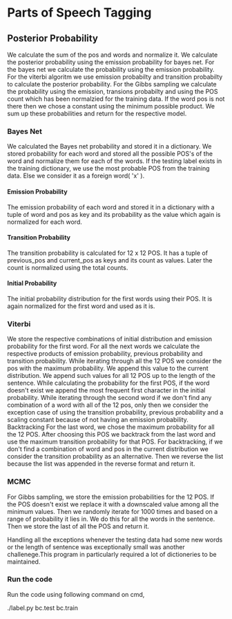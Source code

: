 # Parts of Speech Tagging

## Posterior Probability
We calculate the sum of the pos and words and normalize it. We calculate the posterior probability using the emission probability for bayes net. For the bayes net we calculate the probability using the emission probability. For the viterbi algoritm we use emission probabilty and transition probabilty to calculate the posterior probability. For the Gibbs sampling we calculate the probability using the emission, transions probabilty and using the POS count which has been normalzied for the training data. If the word pos is not there then we chose a constant using the minimum possible product. We sum up these probabilities and return for the respective model.

### Bayes Net
We calculated the Bayes net probability and stored it in a dictionary. We stored probability for each word and stored all the possible POS's of the word and normalize them for each of the words. If the testing label exists in the training dictionary, we use the most probable POS from the training data. Else we consider it as a foreign word( 'x' ).

#### Emission Probability
The emission probability of each word and stored it in a dictionary with a tuple of word and pos as key and its probability as the value which again is normalized for each word.

#### Transition Probability
The transition probability is calculated for 12 x 12 POS. It has a tuple of previous_pos and current_pos as keys and its count as values. Later the count is normalized using the total counts.

#### Initial Probability
The initial probability distribution for the first words using their POS. It is again normalized for the first word and used as it is.

### Viterbi
We store the respective combinations of initial distribution and emission probability for the first word. For all the next words we calculate the respective products of emission probability, previous probability and transition probability. While iterating through all the 12 POS we consider the pos with the maximum probability. We append this value to the current distribution. We append such values for all 12 POS up to the length of the sentence. While calculating the probability for the first POS, if the word doesn't exist we append the most frequent first character in the initial probability. While iterating through the second word if we don't find any combination of a word with all of the 12 pos, only then we consider the exception case of using the transition probability, previous probability and a scaling constant because of not having an emission probability.
Backtracking For the last word, we chose the maximum probability for all the 12 POS. After choosing this POS we backtrack from the last word and use the maximum transition probability for that POS. For backtracking, if we don't find a combination of word and pos in the current distribution we consider the transition probability as an alternative. Then we reverse the list because the list was appended in the reverse format and return it.

### MCMC
For Gibbs sampling, we store the emission probabilities for the 12 POS. If the POS doesn't exist we replace it with a downscaled value among all the minimum values. Then we randomly iterate for 1000 times and based on a range of probability it lies in. We do this for all the words in the sentence. Then we store the last of all the POS and return it.

Handling all the exceptions whenever the testing data had some new words or the length of sentence was exceptionally small was another challenege.This program in particularly required a lot of dictioneries to be maintained.

### Run the code

Run the code using following command on cmd, 

./label.py bc.test bc.train
